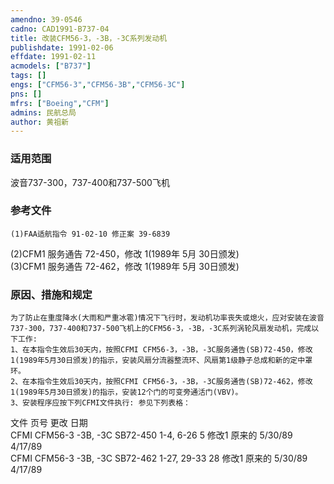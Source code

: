 ```yaml
---
amendno: 39-0546  
cadno: CAD1991-B737-04  
title: 改装CFM56-3，-3B，-3C系列发动机  
publishdate: 1991-02-06  
effdate: 1991-02-11  
acmodels: ["B737"]  
tags: []  
engs: ["CFM56-3","CFM56-3B","CFM56-3C"]  
pns: []  
mfrs: ["Boeing","CFM"]  
admins: 民航总局  
author: 黄祖新  
---
```

  
### 适用范围  
波音737-300，737-400和737-500飞机  
  
<!--more-->  
### 参考文件  
    (1)FAA适航指令 91-02-10 修正案 39-6839  
(2)CFM1 服务通告 72-450，修改 1(1989年 5月 30日颁发)  
(3)CFM1 服务通告 72-462，修改 1(1989年 5月 30日颁发)  
  
### 原因、措施和规定  
    为了防止在重度降水(大雨和严重冰雹)情况下飞行时，发动机功率丧失或熄火，应对安装在波音737-300，737-400和737-500飞机上的CFM56-3，-3B，-3C系列涡轮风扇发动机，完成以下工作:  
    1、在本指令生效后30天内，按照CFMI CFM56-3，-3B，-3C服务通告(SB)72-450，修改1(1989年5月30日颁发)的指示，安装风扇分流器整流环、风扇第1级静子总成和新的定中罩环。  
    2、在本指令生效后30天内，按照CFMI CFM56-3，-3B，-3C服务通告(SB)72-462，修改1(1989年5月30日颁发)的指示，安装12个门的可变旁通活门(VBV)。  
    3、安装程序应按下列CFMI文件执行: 参见下列表格：  
  
文件  页号  更改  日期  
CFMI CFM56-3 -3B, -3C SB72-450  1-4, 6-26  5  修改1 原来的  5/30/89 4/17/89  
CFMI CFM56-3 -3B, -3C SB72-462  1-27, 29-33 28  修改1 原来的  5/30/89 4/17/89  
  
